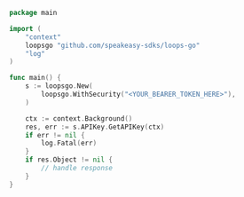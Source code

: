 <!-- Start SDK Example Usage [usage] -->
```go
package main

import (
	"context"
	loopsgo "github.com/speakeasy-sdks/loops-go"
	"log"
)

func main() {
	s := loopsgo.New(
		loopsgo.WithSecurity("<YOUR_BEARER_TOKEN_HERE>"),
	)

	ctx := context.Background()
	res, err := s.APIKey.GetAPIKey(ctx)
	if err != nil {
		log.Fatal(err)
	}
	if res.Object != nil {
		// handle response
	}
}

```
<!-- End SDK Example Usage [usage] -->